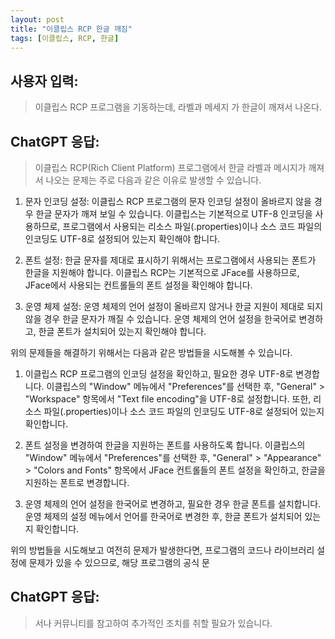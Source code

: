```yaml
---
layout: post
title: "이클립스 RCP 한글 깨짐"
tags: [이클립스, RCP, 한글]
---
```


## 사용자 입력:
> 이클립스  RCP 프로그램을 기동하는데, 라벨과 메세지 가 한글이 깨져서 나온다.

## ChatGPT 응답:
> 이클립스 RCP(Rich Client Platform) 프로그램에서 한글 라벨과 메시지가 깨져서 나오는 문제는 주로 다음과 같은 이유로 발생할 수 있습니다.

1. 문자 인코딩 설정: 이클립스 RCP 프로그램의 문자 인코딩 설정이 올바르지 않을 경우 한글 문자가 깨져 보일 수 있습니다. 이클립스는 기본적으로 UTF-8 인코딩을 사용하므로, 프로그램에서 사용되는 리소스 파일(.properties)이나 소스 코드 파일의 인코딩도 UTF-8로 설정되어 있는지 확인해야 합니다.

2. 폰트 설정: 한글 문자를 제대로 표시하기 위해서는 프로그램에서 사용되는 폰트가 한글을 지원해야 합니다. 이클립스 RCP는 기본적으로 JFace를 사용하므로, JFace에서 사용되는 컨트롤들의 폰트 설정을 확인해야 합니다.

3. 운영 체제 설정: 운영 체제의 언어 설정이 올바르지 않거나 한글 지원이 제대로 되지 않을 경우 한글 문자가 깨질 수 있습니다. 운영 체제의 언어 설정을 한국어로 변경하고, 한글 폰트가 설치되어 있는지 확인해야 합니다.

위의 문제들을 해결하기 위해서는 다음과 같은 방법들을 시도해볼 수 있습니다.

1. 이클립스 RCP 프로그램의 인코딩 설정을 확인하고, 필요한 경우 UTF-8로 변경합니다. 이클립스의 "Window" 메뉴에서 "Preferences"를 선택한 후, "General" > "Workspace" 항목에서 "Text file encoding"을 UTF-8로 설정합니다. 또한, 리소스 파일(.properties)이나 소스 코드 파일의 인코딩도 UTF-8로 설정되어 있는지 확인합니다.

2. 폰트 설정을 변경하여 한글을 지원하는 폰트를 사용하도록 합니다. 이클립스의 "Window" 메뉴에서 "Preferences"를 선택한 후, "General" > "Appearance" > "Colors and Fonts" 항목에서 JFace 컨트롤들의 폰트 설정을 확인하고, 한글을 지원하는 폰트로 변경합니다.

3. 운영 체제의 언어 설정을 한국어로 변경하고, 필요한 경우 한글 폰트를 설치합니다. 운영 체제의 설정 메뉴에서 언어를 한국어로 변경한 후, 한글 폰트가 설치되어 있는지 확인합니다.

위의 방법들을 시도해보고 여전히 문제가 발생한다면, 프로그램의 코드나 라이브러리 설정에 문제가 있을 수 있으므로, 해당 프로그램의 공식 문

## ChatGPT 응답:
> 서나 커뮤니티를 참고하여 추가적인 조치를 취할 필요가 있습니다.

